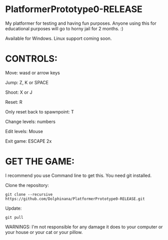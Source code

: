 # PlatformerPrototype0-RELEASE

My platformer for testing and having fun purposes. Anyone using this for educational purposes will go to horny jail for 2 months. :)

Available for Windows. Linux support coming soon.



# CONTROLS:

Move: wasd or arrow keys

Jump: Z, K or SPACE

Shoot: X or J

Reset: R

Only reset back to spawnpoint: T
  
Change levels: numbers

Edit levels: Mouse

Exit game: ESCAPE 2x






# GET THE GAME:


I recommend you use Command line to get this.
You need git installed.

  Clone the repository:
  
    git clone --recursive https://github.com/Dolphinana/PlatformerPrototype0-RELEASE.git
    
  Update:
  
  
    git pull




WARNINGS: I'm not responsible for any damage it does to your computer or your house or your cat or your pillow. 

